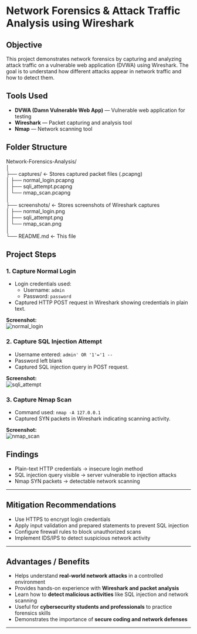 
# Network Forensics & Attack Traffic Analysis using Wireshark

## Objective
This project demonstrates network forensics by capturing and analyzing attack traffic on a vulnerable web application (DVWA) using Wireshark. The goal is to understand how different attacks appear in network traffic and how to detect them.

## Tools Used
- **DVWA (Damn Vulnerable Web App)** — Vulnerable web application for testing
- **Wireshark** — Packet capturing and analysis tool
- **Nmap** — Network scanning tool

## Folder Structure

Network-Forensics-Analysis/  
│  
├── captures/ ← Stores captured packet files (.pcapng)  
│   ├── normal_login.pcapng  
│   ├── sqli_attempt.pcapng  
│   └── nmap_scan.pcapng  
│  
├── screenshots/ ← Stores screenshots of Wireshark captures  
│   ├── normal_login.png  
│   ├── sqli_attempt.png  
│   └── nmap_scan.png  
│  
└── README.md ← This file

## Project Steps

### 1. Capture Normal Login
- Login credentials used:  
  - Username: `admin`  
  - Password: `password`
- Captured HTTP POST request in Wireshark showing credentials in plain text.  

**Screenshot:**  
![normal_login](https://github.com/user-attachments/assets/296f3747-3082-4862-ac67-82351b773482)


### 2. Capture SQL Injection Attempt
- Username entered: `admin' OR '1'='1 --`  
- Password left blank
- Captured SQL injection query in POST request.  

**Screenshot:**  
![sqli_attempt](https://github.com/user-attachments/assets/30cdc611-d39e-47d3-9625-d2af663267d7)


### 3. Capture Nmap Scan
- Command used: `nmap -A 127.0.0.1`  
- Captured SYN packets in Wireshark indicating scanning activity.  

**Screenshot:**  
![nmap_scan](https://github.com/user-attachments/assets/9118cd9f-7f64-40ba-a28c-6a68a82e9010)

## Findings
- Plain-text HTTP credentials → insecure login method  
- SQL injection query visible → server vulnerable to injection attacks  
- Nmap SYN packets → detectable network scanning  

---

## Mitigation Recommendations
- Use HTTPS to encrypt login credentials  
- Apply input validation and prepared statements to prevent SQL injection  
- Configure firewall rules to block unauthorized scans  
- Implement IDS/IPS to detect suspicious network activity  

---

## Advantages / Benefits
- Helps understand **real-world network attacks** in a controlled environment  
- Provides hands-on experience with **Wireshark and packet analysis**  
- Learn how to **detect malicious activities** like SQL injection and network scanning  
- Useful for **cybersecurity students and professionals** to practice forensics skills  
- Demonstrates the importance of **secure coding and network defenses**  

---


